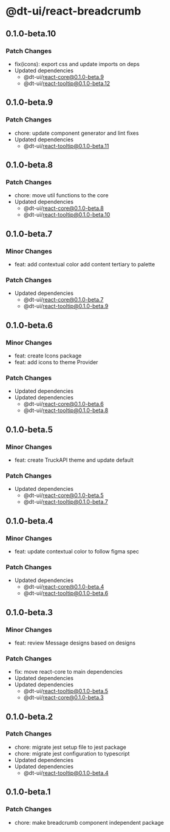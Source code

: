 # @dt-ui/react-breadcrumb

## 0.1.0-beta.10

### Patch Changes

- fix(icons): export css and update imports on deps
- Updated dependencies
  - @dt-ui/react-core@0.1.0-beta.9
  - @dt-ui/react-tooltip@0.1.0-beta.12

## 0.1.0-beta.9

### Patch Changes

- chore: update component generator and lint fixes
- Updated dependencies
  - @dt-ui/react-tooltip@0.1.0-beta.11

## 0.1.0-beta.8

### Patch Changes

- chore: move util functions to the core
- Updated dependencies
  - @dt-ui/react-core@0.1.0-beta.8
  - @dt-ui/react-tooltip@0.1.0-beta.10

## 0.1.0-beta.7

### Minor Changes

- feat: add contextual color add content tertiary to palette

### Patch Changes

- Updated dependencies
  - @dt-ui/react-core@0.1.0-beta.7
  - @dt-ui/react-tooltip@0.1.0-beta.9

## 0.1.0-beta.6

### Minor Changes

- feat: create Icons package
- feat: add icons to theme Provider

### Patch Changes

- Updated dependencies
- Updated dependencies
  - @dt-ui/react-core@0.1.0-beta.6
  - @dt-ui/react-tooltip@0.1.0-beta.8

## 0.1.0-beta.5

### Minor Changes

- feat: create TruckAPI theme and update default

### Patch Changes

- Updated dependencies
  - @dt-ui/react-core@0.1.0-beta.5
  - @dt-ui/react-tooltip@0.1.0-beta.7

## 0.1.0-beta.4

### Minor Changes

- feat: update contextual color to follow figma spec

### Patch Changes

- Updated dependencies
  - @dt-ui/react-core@0.1.0-beta.4
  - @dt-ui/react-tooltip@0.1.0-beta.6

## 0.1.0-beta.3

### Minor Changes

- feat: review Message designs based on designs

### Patch Changes

- fix: move react-core to main dependencies
- Updated dependencies
- Updated dependencies
  - @dt-ui/react-tooltip@0.1.0-beta.5
  - @dt-ui/react-core@0.1.0-beta.3

## 0.1.0-beta.2

### Patch Changes

- chore: migrate jest setup file to jest package
- chore: migrate jest configuration to typescript
- Updated dependencies
- Updated dependencies
  - @dt-ui/react-tooltip@0.1.0-beta.4

## 0.1.0-beta.1

### Patch Changes

- chore: make breadcrumb component independent package
